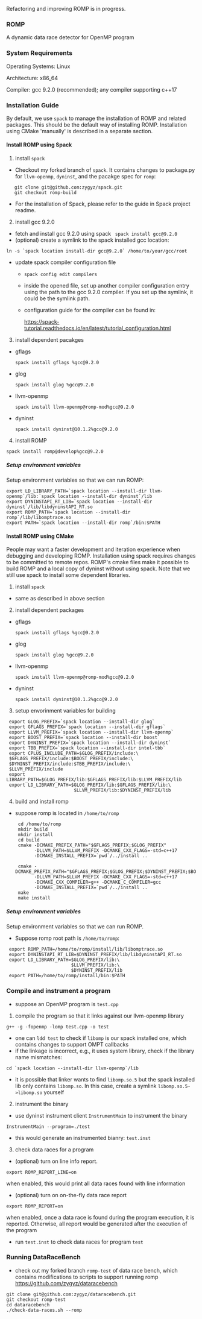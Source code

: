 Refactoring and improving ROMP is in progress.

### ROMP 
A dynamic data race detector for OpenMP program 

### System Requirements
Operating Systems: Linux

Architecture: x86_64

Compiler: gcc 9.2.0 (recommended); any compiler supporting c++17

### Installation Guide

By default, we use `spack` to manage the installation of ROMP and related packages.
This should be the default way of installing ROMP. Installation using CMake 'manually' 
is described in a separate section.

#### Install ROMP using Spack

1. install `spack`
* Checkout my forked branch of `spack`. It contains changes to package.py for `llvm-openmp`, `dyninst`, and 
the pacakge spec for `romp`:

```
   git clone git@github.com:zygyz/spack.git
   git checkout romp-build
```
* For the installation of Spack, please refer to the guide in Spack project readme. 

2. install gcc 9.2.0
* fetch and install gcc 9.2.0 using spack 
 ``` spack install gcc@9.2.0```
* (optional) create a symlink to the spack installed gcc location: 
 ```
 ln -s `spack location install-dir gcc@9.2.0` /home/to/your/gcc/root
 ```
* update spack compiler configuration file 
  * `spack config edit compilers`
  * inside the opened file, set up another compiler configuration entry using 
  the path to the gcc 9.2.0 compiler. If you set up the symlink, it could be the symlink path. 
  * configuration guide for the compiler can be found in: 
    
    https://spack-tutorial.readthedocs.io/en/latest/tutorial_configuration.html
    
3. install dependent pacakges 
* gflags
  ``` 
  spack install gflags %gcc@9.2.0
  ```
* glog
  ```
  spack install glog %gcc@9.2.0
  ```
* llvm-openmp
  ```
  spack install llvm-openmp@romp-mod%gcc@9.2.0
  ``` 
* dyninst
  ```
  spack install dyninst@10.1.2%gcc@9.2.0
  ```
4. install ROMP
  ```
  spack install romp@develop%gcc@9.2.0
  ```
##### Setup environment variables 
 Setup environment variables so that we can run ROMP:
 ```
 export LD_LIBRARY_PATH=`spack location --install-dir llvm-openmp`/lib:`spack location --install-dir dyninst`/lib
 export DYNINSTAPI_RT_LIB=`spack location --install-dir dyninst`/lib/libdyninstAPI_RT.so
 export ROMP_PATH=`spack location --install-dir romp`/lib/libomptrace.so
 export PATH=`spack location --install-dir romp`/bin:$PATH
 ```
#### Install ROMP using CMake
People may want a faster development and iteration experience when debugging and developing ROMP. Installation using 
spack requires changes to be committed to remote repos. ROMP's cmake files make it possible to build ROMP and a local copy of dyninst without using spack. Note that we still use spack to install some dependent libraries.

1. install `spack`
*  same as described in above section
2. install dependent packages
* gflags
  ``` 
  spack install gflags %gcc@9.2.0
  ```
* glog
  ```
  spack install glog %gcc@9.2.0
  ```
* llvm-openmp
  ```
  spack install llvm-openmp@romp-mod%gcc@9.2.0
  ```
* dyninst
  ```
  spack install dyninst@10.1.2%gcc@9.2.0
  ``` 
3. setup envorinment variables for building
  ```
   export GLOG_PREFIX=`spack location --install-dir glog`
   export GFLAGS_PREFIX=`spack location --install-dir gflags`
   export LLVM_PREFIX=`spack location --install-dir llvm-openmp`
   export BOOST_PREFIX=`spack location --install-dir boost`
   export DYNINST_PREFIX=`spack location --install-dir dyninst`
   export TBB_PREFIX=`spack location --install-dir intel-tbb`
   export CPLUS_INCLUDE_PATH=$GLOG_PREFIX/include:\
   $GFLAGS_PREFIX/include:$BOOST_PREFIX/include:\
   $DYNINST_PREFIX/include:$TBB_PREFIX/include:\
   $LLVM_PREFIX/include
   export LIBRARY_PATH=$GLOG_PREFIX/lib:$GFLAGS_PREFIX/lib:$LLVM_PREFIX/lib
   export LD_LIBRARY_PATH=$GLOG_PREFIX/lib:$GFLAGS_PREFIX/lib:\
                           $LLVM_PREFIX/lib:$DYNINST_PREFIX/lib

  ```
4. build and install romp
* suppose romp is located in `/home/to/romp`
  ```
   cd /home/to/romp
   mkdir build
   mkdir install
   cd build
   cmake -DCMAKE_PREFIX_PATH="$GFLAGS_PREFIX;$GLOG_PREFIX"
         -DLLVM_PATH=$LLVM_PREFIX -DCMAKE_CXX_FLAGS=-std=c++17
         -DCMAKE_INSTALL_PREFIX=`pwd`/../install ..
         
   cmake -DCMAKE_PREFIX_PATH="$GFLAGS_PREFIX;$GLOG_PREFIX;$DYNINST_PREFIX;$BOOST_PREFIX"
         -DLLVM_PATH=$LLVM_PREFIX -DCMAKE_CXX_FLAGS=-std=c++17 
         -DCMAKE_CXX_COMPILER=g++ -DCMAKE_C_COMPILER=gcc 
         -DCMAKE_INSTALL_PREFIX=`pwd`/../install ..
   make
   make install
  ```
##### Setup environment variables 
Setup environment variables so that we can run ROMP. 
* Suppose romp root path is `/home/to/romp`:
```
 export ROMP_PATH=/home/to/romp/install/lib/libomptrace.so
 export DYNINSTAPI_RT_LIB=$DYNINST_PREFIX/lib/libdyninstAPI_RT.so
 export LD_LIBRARY_PATH=$GLOG_PREFIX/lib:\
                        $LLVM_PREFIX/lib:\
                        $DYNINST_PREFIX/lib
 export PATH=/home/to/romp/install/bin:$PATH
```

### Compile and instrument a program
* suppose an OpenMP program is `test.cpp`
1. compile the program so that it links against our llvm-openmp library
```
g++ -g -fopenmp -lomp test.cpp -o test
```
* one can `ldd test` to check if `libomp` is our spack installed one, which contains changes to support OMPT callbacks
* if the linkage is incorrect, e.g., it uses system library, check if the library name mismatches:
```
cd `spack location --install-dir llvm-openmp`/lib
```
* it is possible that linker wants to find `libomp.so.5` but the spack installed lib only contains `libomp.so`. In this case, create a symlink `libomp.so.5->libomp.so` yourself

2. instrument the binary
* use dyninst instrument client `InstrumentMain` to instrument the binary
```
InstrumentMain --program=./test
```
* this would generate an instrumented bianry: `test.inst`
3. check data races for a program
* (optional) turn on line info report.
```
export ROMP_REPORT_LINE=on
```
when enabled, this would print all data races found with line information
* (optional) turn on on-the-fly data race report
```
export ROMP_REPORT=on
```
when enabled, once a data race is found during the program execution, it is reported. Otherwise,
all report would be generated after the execution of the program
* run `test.inst` to check data races for program `test`

### Running DataRaceBench
* check out my forked branch `romp-test` of data race bench, which contains modifications to scripts to support running romp
 https://github.com/zygyz/dataracebench 
```
git clone git@github.com:zygyz/dataracebench.git
git checkout romp-test
cd dataracebench
./check-data-races.sh --romp
```
